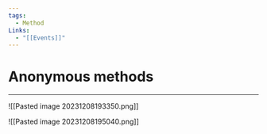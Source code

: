 ```yaml
---
tags:
  - Method
Links:
  - "[[Events]]"
---
```


# Anonymous methods
---
![[Pasted image 20231208193350.png]]

![[Pasted image 20231208195040.png]]













